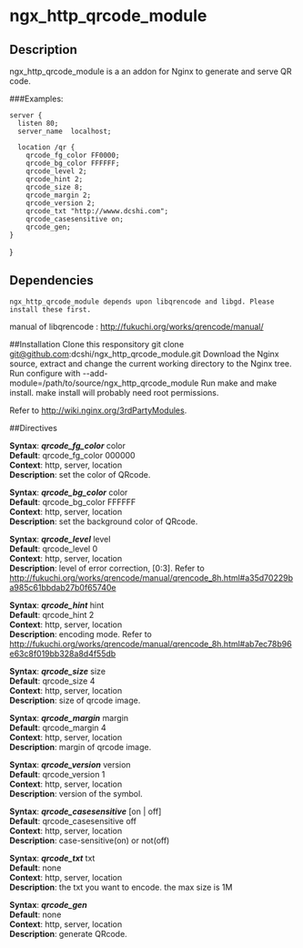 ngx_http_qrcode_module
======================

## Description
                                                                                                                                                              
ngx_http_qrcode_module is a an addon for Nginx to generate and serve QR code.

###Examples:

    server {
      listen 80; 
      server_name  localhost; 
    
      location /qr {
        qrcode_fg_color FF0000;
        qrcode_bg_color FFFFFF;    
        qrcode_level 2;
        qrcode_hint 2;
        qrcode_size 8;
        qrcode_margin 2;
        qrcode_version 2;
        qrcode_txt "http://wwww.dcshi.com";
        qrcode_casesensitive on; 
        qrcode_gen;
    }   
}

## Dependencies
    ngx_http_qrcode_module depends upon libqrencode and libgd. Please install these first.
manual of libqrencode : http://fukuchi.org/works/qrencode/manual/

##Installation
    Clone this responsitory git clone git@github.com:dcshi/ngx_http_qrcode_module.git
    Download the Nginx source, extract and change the current working directory to the Nginx tree.
    Run configure with --add-module=/path/to/source/ngx_http_qrcode_module 
    Run make and make install. make install will probably need root permissions.
    
Refer to http://wiki.nginx.org/3rdPartyModules.

##Directives

**Syntax**: ***qrcode_fg_color*** color  
**Default**: qrcode_fg_color 000000  
**Context**: http, server, location  
**Description**: set the color of QRcode.
<br/>

**Syntax**: ***qrcode_bg_color*** color  
**Default**: qrcode_bg_color FFFFFF  
**Context**: http, server, location  
**Description**: set the background color of QRcode.
<br/>

**Syntax**: ***qrcode_level*** level  
**Default**: qrcode_level 0  
**Context**: http, server, location    
**Description**: level of error correction, [0:3]. Refer to http://fukuchi.org/works/qrencode/manual/qrencode_8h.html#a35d70229ba985c61bbdab27b0f65740e
<br/>

**Syntax**: ***qrcode_hint*** hint    
**Default**: qrcode_hint 2  
**Context**: http, server, location    
**Description**: encoding mode. Refer to http://fukuchi.org/works/qrencode/manual/qrencode_8h.html#ab7ec78b96e63c8f019bb328a8d4f55db
<br/>

**Syntax**: ***qrcode_size*** size    
**Default**: qrcode_size 4      
**Context**: http, server, location    
**Description**: size of qrcode image.
<br/>

**Syntax**: ***qrcode_margin*** margin  
**Default**: qrcode_margin 4  
**Context**: http, server, location    
**Description**: margin of qrcode image.
<br/>

**Syntax**: ***qrcode_version*** version   
**Default**: qrcode_version 1    
**Context**: http, server, location    
**Description**: version of the symbol.
<br/>

**Syntax**: ***qrcode_casesensitive*** [on | off]     
**Default**: qrcode_casesensitive off  
**Context**: http, server, location    
**Description**: case-sensitive(on) or not(off)
<br/>

**Syntax**: ***qrcode_txt*** txt           
**Default**: none    
**Context**: http, server, location        
**Description**: the txt you want to encode. the max size is 1M
<br/>

**Syntax**: ***qrcode_gen***      
**Default**: none  
**Context**: http, server, location      
**Description**: generate QRcode.
<br/>
